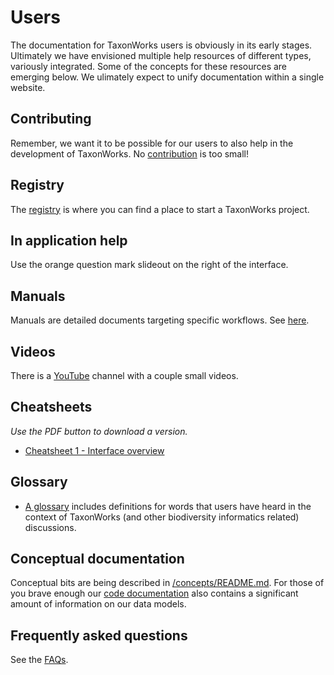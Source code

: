 # Users

The documentation for TaxonWorks users is obviously in its early stages.  Ultimately we have envisioned multiple help resources of different types, variously integrated. Some of the concepts for these resources are emerging below. We ulimately expect to unify documentation within a single website.

## Contributing
Remember, we want it to be possible for our users to also help in the development of TaxonWorks. No [contribution](CONTRIBUTING.md) is too small!

## Registry
The [registry](REGISTRY.md) is where you can find a place to start a TaxonWorks project.

## In application help
Use the orange question mark slideout on the right of the interface.

## Manuals
Manuals are detailed documents targeting specific workflows. See [here](/manuals/README.md).

## Videos
There is a [YouTube](https://www.youtube.com/channel/UCKNr7QYwvVFcRfQAcMEAhLw) channel with a couple small videos.

## Cheatsheets
_Use the PDF button to download a version._
* [Cheatsheet 1 - Interface overview](https://www.overleaf.com/read/xttgxvcnwcpz)

## Glossary
* [A glossary](GLOSSARY.md) includes definitions for words that users have heard in the context of TaxonWorks (and other biodiversity informatics related) discussions.

## Conceptual documentation
Conceptual bits are being described in [/concepts/README.md](/concepts).  For those of you brave enough our [code documentation](http://rdoc.taxonworks.org) also contains a significant amount of information on our data models.

## Frequently asked questions
See the [FAQs](faq/README.md).
